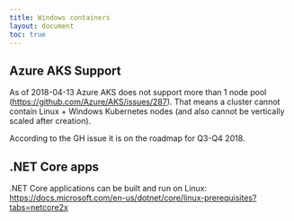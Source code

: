 ```yaml
---
title: Windows containers
layout: document
toc: true
---
```


## Azure AKS Support

As of 2018-04-13 Azure AKS does not support more than 1 node pool (https://github.com/Azure/AKS/issues/287). That means a cluster cannot contain Linux + Windows Kubernetes nodes (and also cannot be vertically scaled after creation).

According to the GH issue it is on the roadmap for Q3-Q4 2018.

## .NET Core apps

.NET Core applications can be built and run on Linux: https://docs.microsoft.com/en-us/dotnet/core/linux-prerequisites?tabs=netcore2x